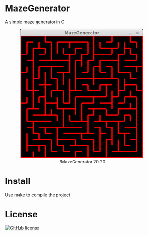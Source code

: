 # MazeGenerator

A simple maze generator in C

<figure>
  <center>
    <a href="./ressource/MazeGenerator.png" style=>
       <img src="./ressource/MazeGenerator.png" alt="./MazeGenerator 20 20">
    </a>
  </center
<figcaption>
  <center>
    ./MazeGenerator 20 20
</figcaption>
</figure>

# Install

Use make to compile the project

# License

[![GitHub license](https://img.shields.io/github/license/mashape/apistatus.svg)]()
